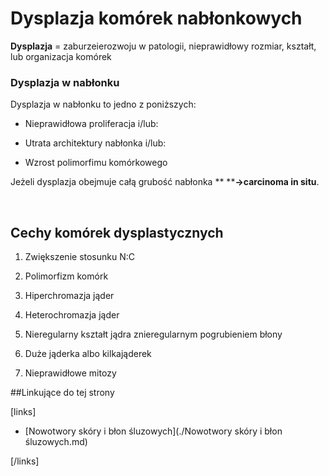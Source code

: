 # Dysplazja komórek nabłonkowych

**Dysplazja** = zaburzeierozwoju w patologii, nieprawidłowy rozmiar, kształt, lub organizacja komórek



### Dysplazja w nabłonku

Dysplazja w nabłonku to jedno z poniższych:

- Nieprawidłowa proliferacja i/lub:

- Utrata architektury nabłonka i/lub:

- Wzrost polimorfimu komórkowego

Jeżeli dysplazja obejmuje całą grubość nabłonka ** ****→carcinoma in situ**. 

 

## Cechy komórek dysplastycznych

1. Zwiększenie stosunku N:C

2. Polimorfizm komórk

3. Hiperchromazja jąder

4. Heterochromazja jąder

5. Nieregularny kształt jądra znieregularnym pogrubieniem błony

6. Duże jąderka albo kilkająderek

7. Nieprawidłowe mitozy



##Linkujące do tej strony

[links]

- [Nowotwory skóry i błon śluzowych](./Nowotwory skóry i błon śluzowych.md)


[/links]











